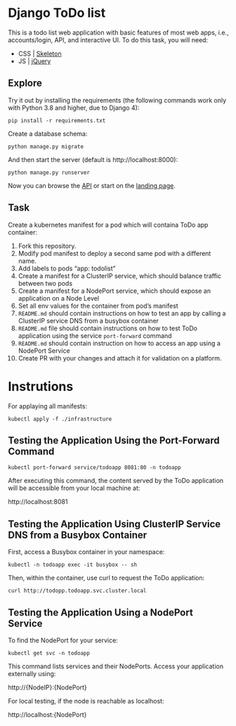 # Django ToDo list

This is a todo list web application with basic features of most web apps, i.e., accounts/login, API, and interactive UI. To do this task, you will need:

- CSS | [Skeleton](http://getskeleton.com/)
- JS  | [jQuery](https://jquery.com/)

## Explore

Try it out by installing the requirements (the following commands work only with Python 3.8 and higher, due to Django 4):

```
pip install -r requirements.txt
```

Create a database schema:

```
python manage.py migrate
```

And then start the server (default is http://localhost:8000):

```
python manage.py runserver
```

Now you can browse the [API](http://localhost:8000/api/) or start on the [landing page](http://localhost:8000/).

## Task

Create a kubernetes manifest for a pod which will containa ToDo app container:

1. Fork this repository.
1. Modify pod manifest to deploy a second same pod with a different name.
1. Add labels to pods “app: todolist”
1. Create a manifest for a ClusterIP service, which should balance traffic between two pods
1. Create a manifest for a NodePort service, which should expose an application on a Node Level
1. Set all env values for the container from pod’s manifest
1. `README.md` should contain instructions on how to test an app by calling a ClusterIP service DNS from a busybox container
1. `README.md` file should contain instructions on how to test ToDo application using the service `port-forward` command
1. `README.md` should contain instruction on how to access an app using a NodePort Service
1. Create PR with your changes and attach it for validation on a platform.
# Instrutions

For  applaying all  manifests:

`kubectl apply -f ./infrastructure`

## Testing the Application Using the Port-Forward Command

`kubectl port-forward service/todoapp 8081:80 -n todoapp`

After executing this command, the content served by the ToDo application will be accessible from your local machine at:

http://localhost:8081


## Testing the Application Using ClusterIP Service DNS from a Busybox Container

First, access a Busybox container in your namespace:

`kubectl -n todoapp exec -it busybox -- sh`

Then, within the container, use curl to request the ToDo application:

`curl http://todopp.todoapp.svc.cluster.local`

##  Testing the Application Using a NodePort Service
To find the NodePort for your service:

`kubectl get svc -n todoapp`

This command lists services and their NodePorts. Access your application externally using:

http://{NodeIP}:{NodePort}

For local testing, if the node is reachable as localhost:

http://localhost:{NodePort}
